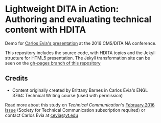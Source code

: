 # Lightweight DITA in Action: Authoring and evaluating technical content with HDITA

Demo for [Carlos Evia's presentation](http://cm-strategies.com/day1-agenda/evia/) at the 2016 CMS/DITA NA conference.

This repository includes the source code, with HDITA topics and the Jekyll structure for HTML5 presentation. The Jekyll transformation site can be seen on the [gh-pages branch of this repository](http://vt-engl-ptw.github.io/hditastudentsample/)

## Credits
- Content originally created by Brittany Barnes in Carlos Evia's ENGL 3764: Technical Writing course (used with permission)

Read more about this study on *Technical Communication*'s [February 2016 issue](http://techcomm.stc.org/journals/63-1-february-2016/) (Society for Technical Communication subscription required) or contact Carlos Evia at cevia@vt.edu
